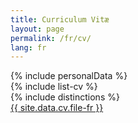 ```yaml
---
title: Curriculum Vitæ
layout: page
permalink: /fr/cv/
lang: fr
---
```


<section class="highlight">
{% include personalData %}
</section>

<section>
{% include list-cv %}
</section>

<section class="HighLight">
{% include distinctions %}
</section>

<section>
    <a href="{{ "/ressources/" | relative_url | append:site.data.cv.file-fr }}">{{ site.data.cv.file-fr }}</a>
</section>
